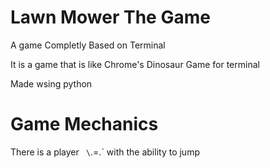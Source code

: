 # Lawn Mower The Game

A game Completly Based on Terminal

It is a game that is like Chrome's Dinosaur Game for terminal

Made wsing python


# Game Mechanics

There is a player ` \`.=.` with the ability to jump
